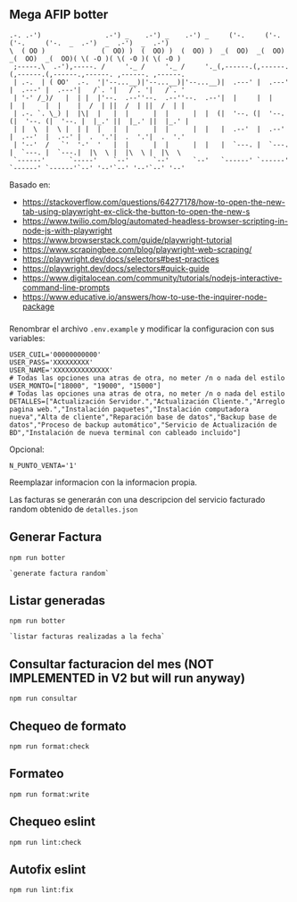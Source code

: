## Mega AFIP botter

```
.-. .-')                .-') _    .-') _    .-') _     ('-.     ('-.     ('-.     ('-.  _  .-')  _  .-')  _  .-')   
\  ( OO )              (  OO) )  (  OO) )  (  OO) )  _(  OO)  _(  OO)  _(  OO)  _(  OO)( \( -O )( \( -O )( \( -O )  
 ;-----.\  .-'),-----. /     '._ /     '._ /     '._(,------.(,------.(,------.(,------.,------. ,------. ,------.  
 | .-.  | ( OO'  .-.  '|'--...__)|'--...__)|'--...__)|  .---' |  .---' |  .---' |  .---'|   /`. '|   /`. '|   /`. ' 
 | '-' /_)/   |  | |  |'--.  .--''--.  .--''--.  .--'|  |     |  |     |  |     |  |    |  /  | ||  /  | ||  /  | | 
 | .-. `. \_) |  |\|  |   |  |      |  |      |  |  (|  '--. (|  '--. (|  '--. (|  '--. |  |_.' ||  |_.' ||  |_.' | 
 | |  \  |  \ |  | |  |   |  |      |  |      |  |   |  .--'  |  .--'  |  .--'  |  .--' |  .  '.'|  .  '.'|  .  '.' 
 | '--'  /   `'  '-'  '   |  |      |  |      |  |   |  `---. |  `---. |  `---. |  `---.|  |\  \ |  |\  \ |  |\  \  
 `------'      `-----'    `--'      `--'      `--'   `------' `------' `------' `------'`--' '--'`--' '--'`--' '--' 
```

Basado en:

- https://stackoverflow.com/questions/64277178/how-to-open-the-new-tab-using-playwright-ex-click-the-button-to-open-the-new-s
- https://www.twilio.com/blog/automated-headless-browser-scripting-in-node-js-with-playwright
- https://www.browserstack.com/guide/playwright-tutorial
- https://www.scrapingbee.com/blog/playwright-web-scraping/
- https://playwright.dev/docs/selectors#best-practices
- https://playwright.dev/docs/selectors#quick-guide
- https://www.digitalocean.com/community/tutorials/nodejs-interactive-command-line-prompts
- https://www.educative.io/answers/how-to-use-the-inquirer-node-package

###

Renombrar el archivo `.env.example` y modificar la configuracion con sus variables:

```
USER_CUIL='00000000000'
USER_PASS='XXXXXXXXX'
USER_NAME='XXXXXXXXXXXXXX'
# Todas las opciones una atras de otra, no meter /n o nada del estilo
USER_MONTO=["18000", "19000", "15000"]
# Todas las opciones una atras de otra, no meter /n o nada del estilo
DETALLES=["Actualización Servidor.","Actualización Cliente.","Arreglo pagina web.","Instalación paquetes","Instalación computadora nueva","Alta de cliente","Reparación base de datos","Backup base de datos","Proceso de backup automático","Servicio de Actualización de BD","Instalación de nueva terminal con cableado incluido"]
```

Opcional:

```
N_PUNTO_VENTA='1'
```

Reemplazar informacion con la informacion propia.

Las facturas se generarán con una descripcion del servicio facturado random obtenido de `detalles.json`

## Generar Factura

```
npm run botter

`generate factura random`
```

## Listar generadas

```
npm run botter

`listar facturas realizadas a la fecha`
```

## Consultar facturacion del mes (NOT IMPLEMENTED in V2 but will run anyway)

```
npm run consultar
```

## Chequeo de formato

```
npm run format:check
```

## Formateo

```
npm run format:write
```

## Chequeo eslint

```
npm run lint:check
```

## Autofix eslint

```
npm run lint:fix
```
